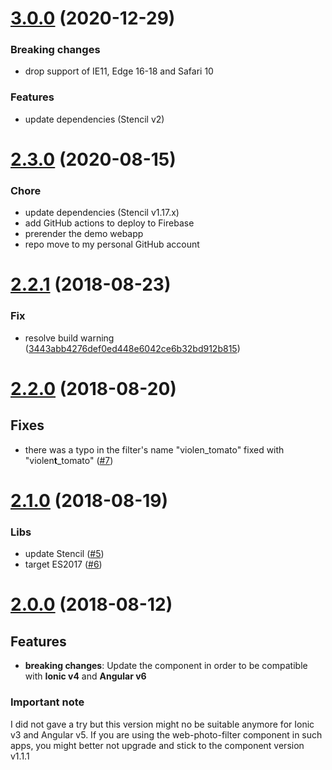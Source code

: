 <a name="3.0.0"></a>
# [3.0.0](https://github.com/peterpeterparker/web-photo-filter/compare/v2.3.0...v3.0.0) (2020-12-29)

### Breaking changes

- drop support of IE11, Edge 16-18 and Safari 10

### Features

- update dependencies (Stencil v2)

<a name="2.3.0"></a>
# [2.3.0](https://github.com/peterpeterparker/web-photo-filter/compare/v2.1.1...v2.2.0) (2020-08-15)

### Chore

- update dependencies (Stencil v1.17.x)
- add GitHub actions to deploy to Firebase
- prerender the demo webapp 
- repo move to my personal GitHub account

<a name="2.2.1"></a>
# [2.2.1](https://github.com/peterpeterparker/web-photo-filter/compare/v2.1.0...v2.1.1) (2018-08-23)

### Fix

* resolve build warning ([3443abb4276def0ed448e6042ce6b32bd912b815](https://github.com/peterpeterparker/web-photo-filter/commit/3443abb4276def0ed448e6042ce6b32bd912b815))

<a name="2.2.0"></a>
# [2.2.0](https://github.com/peterpeterparker/web-photo-filter/compare/v2.1.0...v2.2.0) (2018-08-20)

## Fixes

* there was a typo in the filter's name "violen_tomato" fixed with "violen**t**_tomato" ([#7](https://github.com/peterpeterparker/web-photo-filter/issues/7))

<a name="2.1.0"></a>
# [2.1.0](https://github.com/peterpeterparker/web-photo-filter/compare/v2.0.0...v2.1.0) (2018-08-19)

### Libs

* update Stencil ([#5](https://github.com/peterpeterparker/web-photo-filter/issues/5))
* target ES2017 ([#6](https://github.com/peterpeterparker/web-photo-filter/issues/6))

<a name="2.0.0"></a>
# [2.0.0](https://github.com/peterpeterparker/web-photo-filter/compare/v1.1.1...v2.0.0) (2018-08-12)

## Features

* **breaking changes**: Update the component in order to be compatible with **Ionic v4** and **Angular v6**

### Important note

I did not gave a try but this version might no be suitable anymore for Ionic v3 and Angular v5. If you are using the web-photo-filter component in such apps, you might better not upgrade and stick to the component version v1.1.1
 